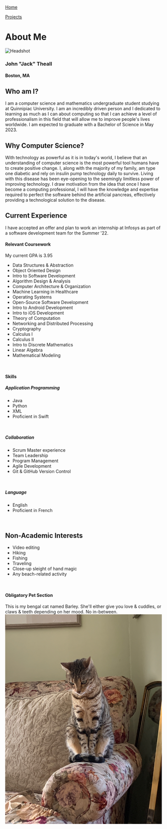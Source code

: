 [Home](./)

[Projects](./projects.md)

# About Me

![Headshot](./assets/images/Theall_Headshot.jpg)

### John "Jack" Theall
#### Boston, MA


## Who am I?

I am a computer science and mathematics undergraduate student studying at Quinnipiac University. I am an incredibly
driven person and I dedicated to learning as much as I can about computing so
that I can achieve a level of professionalism in this field that will allow
me to improve people's lives worldwide. I am expected to graduate with a Bachelor of Science in May 2023.

## Why Computer Science?

With technology as powerful as it is in today's world, I believe that an understanding of computer science
is the most powerful tool humans have to create positive change. I, along with the majority of my family,
am type one diabetic and rely on insulin pump technology daily to survive. Living with this disease
has been eye-opening to the seemingly limitless power of improving technology. I draw motivation from the idea that
once I have become a computing professional, I will have the knowledge and expertise required to perfect the software behind
the artificial pancreas, effectively providing a technological solution to the disease.

## Current Experience

I have accepted an offer and plan to work an internship at Infosys as part of a software development team for the Summer '22.

#### Relevant Coursework

My current GPA is 3.95
- Data Structures & Abstraction
- Object Oriented Design
- Intro to Software Development
- Algorithm Design & Analysis
- Computer Architecture & Organization
- Machine Learning in Healthcare
- Operating Systems
- Open-Source Software Development
- Intro to Android Development
- Intro to iOS Development
- Theory of Computation
- Networking and Distributed Processing
- Cryptography
- Calculus I
- Calculus II
- Intro to Discrete Mathematics
- Linear Algebra
- Mathematical Modeling

<br />

#### Skills

##### Application Programming

- Java
- Python
- XML
- Proficient in Swift

<br />

##### Collaboration

- Scrum Master experience
- Team Leadership
- Program Management
- Agile Development
- Git & GitHub Version Control

<br />

##### Language

- English
- Proficient in French

<br />

## Non-Academic Interests

- Video editing
- Hiking
- Fishing
- Traveling
- Close-up sleight of hand magic
- Any beach-related activity

<br />

#### Obligatory Pet Section

This is my bengal cat named Barley. She'll either give you love & cuddles, or claws & teeth depending on her mood. No in-between.
![Barley](./assets/images/barley.JPG)


